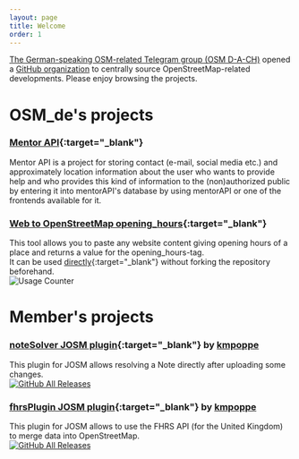 ```yaml
---
layout: page
title: Welcome
order: 1
---
```

[The German-speaking OSM-related Telegram group (OSM D-A-CH)](https://t.me/OSM_de) opened a [GitHub organization](https://github.com/OSM-de) to centrally source OpenStreetMap-related developments. Please enjoy browsing the projects.

# **OSM_de's projects**

### [Mentor API](https://github.com/OSM-de/mentorAPI){:target="_blank"}

Mentor API is a project for storing contact (e-mail, social media etc.) and approximately location information about the user who wants to provide help and who provides this kind of information to the (non)authorized public by entering it into mentorAPI's database by using mentorAPI or one of the frontends available for it. 

### [Web to OpenStreetMap opening_hours](https://github.com/OSM-de/WebToOSMOH){:target="_blank"}

This tool allows you to paste any website content giving opening hours of a place and returns a value for the opening_hours-tag.<br/>
It can be used [directly](https://www.webmapping.cyou/WebToOSMOH){:target="_blank"} without forking the repository beforehand.<br/>
![Usage Counter](https://img.shields.io/badge/dynamic/json?color=%233866af&label=no.%20of%20conversions&query=%24.value&url=https%3A%2F%2Fapi.countapi.xyz%2Fget%2Fosm-de-telegram%2Fwebtoosmoh-usage&style=for-the-badge)

# **Member's projects**

### [noteSolver JOSM plugin](https://github.com/kmpoppe/noteSolver){:target="_blank"} by [kmpoppe](/members/#kmpoppe)

This plugin for JOSM allows resolving a Note directly after uploading some changes.<br/>
[![GitHub All Releases](https://img.shields.io/github/downloads/kmpoppe/noteSolver/total?style=for-the-badge)](https://github.com/kmpoppe/noteSolver/releases/latest)

### [fhrsPlugin JOSM plugin](https://github.com/kmpoppe/fhrsPlugin){:target="_blank"} by [kmpoppe](/members/#kmpoppe)

This plugin for JOSM allows to use the FHRS API (for the United Kingdom) to merge data into OpenStreetMap.<br/>
[![GitHub All Releases](https://img.shields.io/github/downloads/kmpoppe/fhrsPlugin/total?style=for-the-badge)](https://github.com/kmpoppe/fhrsPlugin/releases/latest)

